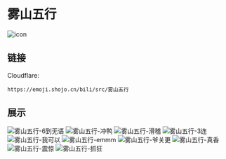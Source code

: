 # 雾山五行
![icon](https://emoji.shojo.cn/bili/src/雾山五行/icon.png)
## 链接
Cloudflare:
```
https://emoji.shojo.cn/bili/src/雾山五行
```
## 展示
![雾山五行-6到无语](https://emoji.shojo.cn/bili/src/雾山五行/雾山五行-6到无语.png)
![雾山五行-冲鸭](https://emoji.shojo.cn/bili/src/雾山五行/雾山五行-冲鸭.png)
![雾山五行-滑稽](https://emoji.shojo.cn/bili/src/雾山五行/雾山五行-滑稽.png)
![雾山五行-3连](https://emoji.shojo.cn/bili/src/雾山五行/雾山五行-3连.png)
![雾山五行-我可以](https://emoji.shojo.cn/bili/src/雾山五行/雾山五行-我可以.png)
![雾山五行-emmm](https://emoji.shojo.cn/bili/src/雾山五行/雾山五行-emmm.png)
![雾山五行-爷关更](https://emoji.shojo.cn/bili/src/雾山五行/雾山五行-爷关更.png)
![雾山五行-真香](https://emoji.shojo.cn/bili/src/雾山五行/雾山五行-真香.png)
![雾山五行-震惊](https://emoji.shojo.cn/bili/src/雾山五行/雾山五行-震惊.png)
![雾山五行-抓狂](https://emoji.shojo.cn/bili/src/雾山五行/雾山五行-抓狂.png)

